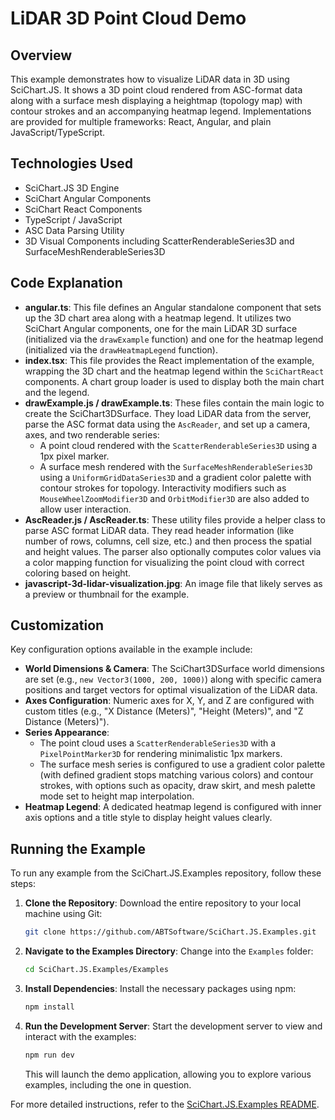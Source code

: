 # LiDAR 3D Point Cloud Demo

## Overview

This example demonstrates how to visualize LiDAR data in 3D using SciChart.JS. It shows a 3D point cloud rendered from ASC-format data along with a surface mesh displaying a heightmap (topology map) with contour strokes and an accompanying heatmap legend. Implementations are provided for multiple frameworks: React, Angular, and plain JavaScript/TypeScript.

## Technologies Used

-   SciChart.JS 3D Engine
-   SciChart Angular Components
-   SciChart React Components
-   TypeScript / JavaScript
-   ASC Data Parsing Utility
-   3D Visual Components including ScatterRenderableSeries3D and SurfaceMeshRenderableSeries3D

## Code Explanation

-   **angular.ts**: This file defines an Angular standalone component that sets up the 3D chart area along with a heatmap legend. It utilizes two SciChart Angular components, one for the main LiDAR 3D surface (initialized via the `drawExample` function) and one for the heatmap legend (initialized via the `drawHeatmapLegend` function).
-   **index.tsx**: This file provides the React implementation of the example, wrapping the 3D chart and the heatmap legend within the `SciChartReact` components. A chart group loader is used to display both the main chart and the legend.
-   **drawExample.js / drawExample.ts**: These files contain the main logic to create the SciChart3DSurface. They load LiDAR data from the server, parse the ASC format data using the `AscReader`, and set up a camera, axes, and two renderable series:
    -   A point cloud rendered with the `ScatterRenderableSeries3D` using a 1px pixel marker.
    -   A surface mesh rendered with the `SurfaceMeshRenderableSeries3D` using a `UniformGridDataSeries3D` and a gradient color palette with contour strokes for topology.
        Interactivity modifiers such as `MouseWheelZoomModifier3D` and `OrbitModifier3D` are also added to allow user interaction.
-   **AscReader.js / AscReader.ts**: These utility files provide a helper class to parse ASC format LiDAR data. They read header information (like number of rows, columns, cell size, etc.) and then process the spatial and height values. The parser also optionally computes color values via a color mapping function for visualizing the point cloud with correct coloring based on height.
-   **javascript-3d-lidar-visualization.jpg**: An image file that likely serves as a preview or thumbnail for the example.

## Customization

Key configuration options available in the example include:

-   **World Dimensions & Camera**: The SciChart3DSurface world dimensions are set (e.g., `new Vector3(1000, 200, 1000)`) along with specific camera positions and target vectors for optimal visualization of the LiDAR data.
-   **Axes Configuration**: Numeric axes for X, Y, and Z are configured with custom titles (e.g., "X Distance (Meters)", "Height (Meters)", and "Z Distance (Meters)").
-   **Series Appearance**:
    -   The point cloud uses a `ScatterRenderableSeries3D` with a `PixelPointMarker3D` for rendering minimalistic 1px markers.
    -   The surface mesh series is configured to use a gradient color palette (with defined gradient stops matching various colors) and contour strokes, with options such as opacity, draw skirt, and mesh palette mode set to height map interpolation.
-   **Heatmap Legend**: A dedicated heatmap legend is configured with inner axis options and a title style to display height values clearly.

## Running the Example

To run any example from the SciChart.JS.Examples repository, follow these steps:

1. **Clone the Repository**: Download the entire repository to your local machine using Git:

    ```bash
    git clone https://github.com/ABTSoftware/SciChart.JS.Examples.git
    ```

2. **Navigate to the Examples Directory**: Change into the `Examples` folder:

    ```bash
    cd SciChart.JS.Examples/Examples
    ```

3. **Install Dependencies**: Install the necessary packages using npm:

    ```bash
    npm install
    ```

4. **Run the Development Server**: Start the development server to view and interact with the examples:

    ```bash
    npm run dev
    ```

    This will launch the demo application, allowing you to explore various examples, including the one in question.

For more detailed instructions, refer to the [SciChart.JS.Examples README](https://github.com/ABTSoftware/SciChart.JS.Examples/blob/master/README.md).
